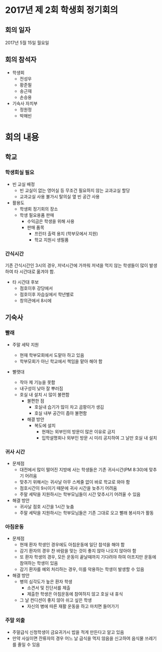 # 2017년 제 2회 학생회 정기회의
## 회의 일자
2017년 5월 15일 월요일

## 회의 참석자
* 학생회
    * 전성우
    * 황준필
    * 송근재
    * 손승용
* 기숙사 자치부
    * 정원정
    * 박해빈

# 회의 내용

## 학교
### 학생회실 필요
* 빈 교실 배정
    * 빈 교실이 없는 영어실 등 무조건 필요하지 않는 교과교실 할당
    * 교과교실 사용 불가시 탈의실 옆 빈 공간 사용
* 활용도
    * 학생회 정기회의 장소
    * 학생 필요용품 판매
        * 수익금은 학생을 위해 사용
        * 판매 품목
            - 프린터 출력 용지 (학부모에서 지원)
            - 학교 지원시 생필품

### 간식시간
기존 간식시간인 3시의 경우, 저녁시간에 가까워 저녁을 먹지 않는 학생들이 많이 발생하여 타 시간대로 옮겨야 함.

* 타 시간대 후보
    - 점호이후 강당에서
    - 점호이후 자습실에서 학년별로
    - 창의관에서 8시에 

## 기숙사
### 빨래
* 주말 세탁 지원
    * 현재 학부모회에서 도맡아 하고 있음
    * 학부모회가 아닌 학교에서 책임을 맡아 해야 함

* 빨랫대
    * 작아 제 기능을 못함
    * 내구성이 낮아 잘 뿌러짐
    * 호실 내 설치 시 많이 불편함
        * 불편한 점
            * 호실내 습기가 많이 차고 곰팡이가 생김
            * 호실 내부 공간이 좁아 불편함
        * 해결 방안
            * 복도에 설치
                * 현재는 외부인의 방문이 많은 이유로 금지
                * 입학설명회나 외부인 방문 시 미리 공지하여 그 날만 호실 내 설치

### 귀사 시간
* 문제점   
    * 대전에서 많이 떨어진 지방에 사는 학생들은 기존 귀사시간(PM 8:30)에 맞추기 어려움
    * 맞추기 위해서는 귀사날 아무 스케줄 없이 바로 학교로 와야 함
    * 점호시간이 9시이기 때문에 귀사 시간을 늦추기 어려움
    * 주말 세탁을 지원하시는 학부모님들이 시간 맞추시기 어려울 수 있음
* 해결 방안
    * 귀사날 점호 시간을 1시간 늦춤
    * 주말 세탁을 지원하시는 학부모님들은 기존 그대로 오고 빨래 봉사자가 활동

### 아침운동
* 문제점
    * 현재 환자 학생인 경우에도 아침운동에 일단 참석을 해야 함
    * 감기 환자의 경우 찬 바람을 맞는 것이 좋지 않아 나오지 않아야 함
    * 또 환자 학생의 경우, 모든 운동이 끝날때까지 기다려야 하여 아프지만 운동에 참여하는 학생이 있음
    * 감기 환자를 예외 처리하는 경우, 이를 악용하는 학생이 발생할 수 있음
* 해결 방안
    * 병의 심각도가 높은 환자 학생
        * 소견서 및 진단서를 제출
        * 제출한 학생은 아침운동에 참여하지 않고 호실 내 휴식
    * 그 날 컨디션이 좋지 않아 쉬고 싶은 학생
        * 자신의 병에 따른 재활 운동을 하고 마치면 들어가기

### 주말 외출
* 주말급식 신청학생이 금요귀가시 밥을 적게 만든다고 알고 있음
* 만약 사실이면 잔류자의 경우 어느 날 급식을 먹지 않음을 신고하여 음식물 쓰레기를 줄일 수 있음